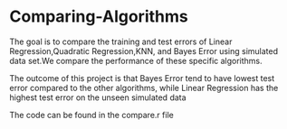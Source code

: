 # Comparing-Algorithms
The goal is to compare the training and test errors of Linear Regression,Quadratic Regression,KNN, and Bayes Error using simulated data set.We compare the performance of these specific algorithms.

The outcome of this project is that Bayes Error tend to have lowest test error compared to the other algorithms, while Linear Regression has the highest test error on the unseen simulated data

The code can be found in the compare.r file
